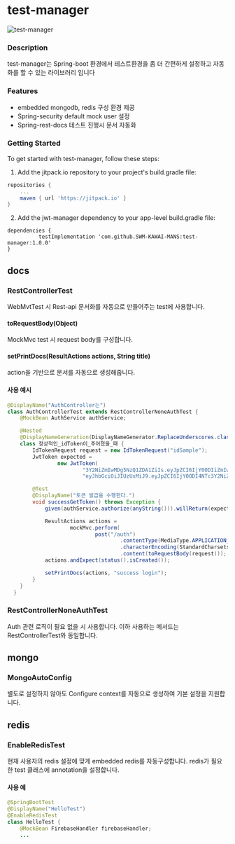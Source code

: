 # test-manager


![test-manager](https://socialify.git.ci/SWM-KAWAI-MANS/test-manager/image?description=1&descriptionEditable=&font=Raleway&language=1&name=1&owner=1&pattern=Floating%20Cogs&stargazers=1&theme=Light)

### Description
test-manager는 Spring-boot 환경에서 테스트환경을 좀 더 간편하게 설정하고 자동화를 할 수 있는 라이브러리 입니다
### Features
- embedded mongodb, redis 구성 환경 제공
- Spring-security default mock user 설정
- Spring-rest-docs 테스트 진행시 문서 자동화

### Getting Started
To get started with test-manager, follow these steps:

1. Add the jitpack.io repository to your project's build.gradle file:
```gradle
repositories {
    ...
    maven { url 'https://jitpack.io' }
}
```

2. Add the jwt-manager dependency to your app-level build.gradle file:
```
dependencies {
	      testImplementation 'com.github.SWM-KAWAI-MANS:test-manager:1.0.0'
}
```

## docs
### RestControllerTest
WebMvtTest 시 Rest-api 문서화를 자동으로 만들어주는 test에 사용합니다.

#### toRequestBody(Object)
MockMvc test 시 request body를 구성합니다.

#### setPrintDocs(ResultActions actions, String title)
action을 기반으로 문서를 자동으로 생성해줍니다.

#### 사용 예시
```java
@DisplayName("AuthController는")
class AuthControllerTest extends RestControllerNoneAuthTest {
    @MockBean AuthService authService;

    @Nested
    @DisplayNameGeneration(DisplayNameGenerator.ReplaceUnderscores.class)
    class 정상적인_idToken이_주어졌을_때 {
        IdTokenRequest request = new IdTokenRequest("idSample");
        JwtToken expected =
                new JwtToken(
                        "3Y2NiZmIwMDg5NzQ1ZDA1ZiIs.eyJpZCI6IjY0ODIiZmIwMDg5NzQ1ZD4NTc3Y2NiZmIwMDg5NzQ1ZDA1ZiIsImV4cCI6MTY4NzMwNzY1NH0.4Jka7hW3NWESLOOmNj-_XK-Yf9TKoxW42Vq_aMO6jB_uIp6-mpdamJ43F7ADu57RTkbCnMJ8b06TA5kLEIlJqQ",
                        "eyJhbGciOiJIUzUxMiJ9.eyJpZCI6IjY0ODI4NTc3Y2NiZmIwMDg5NzQ1ZDA1ZiIsImV4cCI6MTY4NzMwNzY1NH0.4Jka7hW3NWESLOOmNj-_XK-Yf9TKoxW42Vq_aMO6jB_uIp6-mpdamJ43F7ADu57RTkbCnMJ8b06TA5kLEIlJqQ");

        @Test
        @DisplayName("토큰 발급을 수행한다.")
        void successGetToken() throws Exception {
            given(authService.authorize(anyString())).willReturn(expected);

            ResultActions actions =
                    mockMvc.perform(
                            post("/auth")
                                    .contentType(MediaType.APPLICATION_JSON)
                                    .characterEncoding(StandardCharsets.UTF_8)
                                    .content(toRequestBody(request)));
            actions.andExpect(status().isCreated());

            setPrintDocs(actions, "success login");
        }
    }
  }
```

### RestControllerNoneAuthTest
Auth 관련 로직이 필요 없을 시 사용합니다. 이하 사용하는 메서드는 RestControllerTest와 동일합니다.


## mongo
### MongoAutoConfig
별도로 설정하지 않아도 Configure context를 자동으로 생성하여 기본 설정을 지원합니다.

## redis
### EnableRedisTest
현재 사용자의 redis 설정에 맞게 embedded redis를 자동구성합니다.
redis가 필요한 test 클래스에 annotation을 설정합니다.
#### 사용 예
```java
@SpringBootTest
@DisplayName("HelloTest")
@EnableRedisTest
class HelloTest {
    @MockBean FirebaseHandler firebaseHandler;
    ...
```
